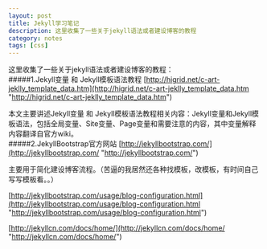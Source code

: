 ```yaml
---
layout: post
title: Jekyll学习笔记
description: 这里收集了一些关于jekyll语法或者建设博客的教程
category: notes
tags: [css]
---
```


这里收集了一些关于jekyll语法或者建设博客的教程：  
#####1.Jekyll变量 和 Jekyll模板语法教程
[http://higrid.net/c-art-jeklly_template_data.htm](http://higrid.net/c-art-jeklly_template_data.htm "http://higrid.net/c-art-jeklly_template_data.htm")

本文主要讲述Jekyll变量 和 Jekyll模板语法教程相关内容：Jekyll变量和Jekyll模板语法，包括全局变量、Site变量、Page变量和需要注意的内容，其中变量解释内容翻译自官方wiki。    
#####2.JekyllBootstrap官方网站
[http://jekyllbootstrap.com/](http://jekyllbootstrap.com/ "http://jekyllbootstrap.com/")   

主要用于简化建设博客流程。（苦逼的我居然还各种找模板，改模板，有时间自己写写模板看。。）

[http://jekyllbootstrap.com/usage/blog-configuration.html](http://jekyllbootstrap.com/usage/blog-configuration.html "http://jekyllbootstrap.com/usage/blog-configuration.html")

[http://jekyllcn.com/docs/home/](http://jekyllcn.com/docs/home/ "http://jekyllcn.com/docs/home/")